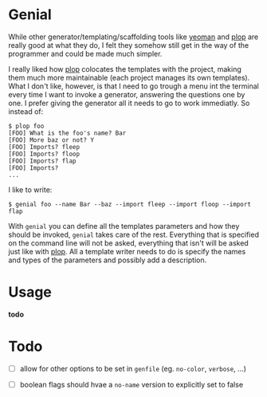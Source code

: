 
# Genial

While other generator/templating/scaffolding tools like [yeoman](http://yeoman.io) and 
[plop][plop] are really good at what they do, I felt
they somehow still get in the way of the programmer and could be made much
simpler.

I really liked how [plop][plop] colocates the templates with the project, making
them much more maintainable (each project manages its own templates).  What I
don't like, however, is that I need to go trough a menu int the terminal every
time I want to invoke a generator, answering the questions one by one.  I prefer
giving the generator all it needs to go to work immediatly. So instead of:

```
$ plop foo
[FOO] What is the foo's name? Bar
[FOO] More baz or not? Y
[FOO] Imports? fleep
[FOO] Imports? floop
[FOO] Imports? flap
[FOO] Imports?
...
```

I like to write:
```
$ genial foo --name Bar --baz --import fleep --import floop --import flap
```

With `genial` you can define all the templates parameters and how they should
be invoked, `genial` takes care of the rest.  Everything that is specified on
the command line will not be asked, everything that isn't will be asked just
like with [plop][plop].  All a template writer needs to do is specify the
names and types of the parameters and possibly add a description.

# Usage 

**todo**

# Todo

- [ ] allow for other options to be set in `genfile` (eg. `no-color`, `verbose`,
  ...)

- [ ] boolean flags should hvae a `no-name` version to explicitly set to false

[plop]: https://github.com/amwmedia/plop
